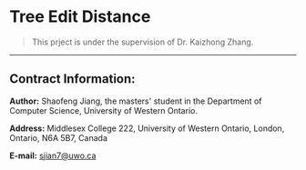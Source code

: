 # Tree Edit Distance
> This prject is under the supervision of Dr. Kaizhong Zhang. 
****
## Contract Information:
**Author:** Shaofeng Jiang, the masters' student in the Department of Computer Science, University of Western Ontario. 

**Address:** Middlesex College 222, University of Western Ontario, London, Ontario, N6A 5B7, Canada

**E-mail:** sjian7@uwo.ca


